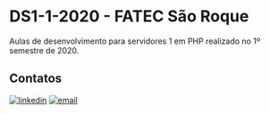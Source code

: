 # DS1-1-2020 - FATEC São Roque

Aulas de desenvolvimento para servidores 1 em PHP realizado no 1º semestre de 2020.

## Contatos
[![linkedin](https://img.icons8.com/ios/50/000000/linkedin.png)](https://www.linkedin.com/in/fernandoleonid) [![email](https://img.icons8.com/ios/50/000000/important-mail.png)](mailto:fernandoleonid@gmail.com.br)
